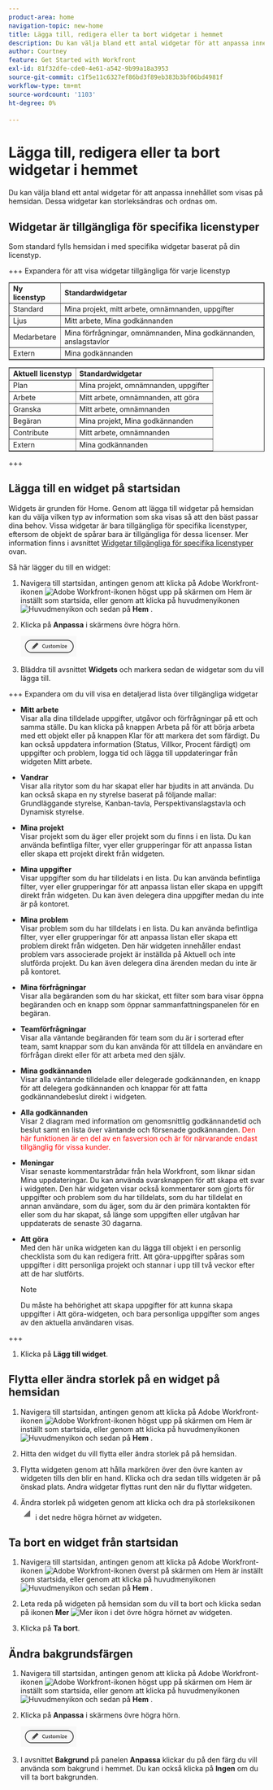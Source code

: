 ```yaml
---
product-area: home
navigation-topic: new-home
title: Lägga till, redigera eller ta bort widgetar i hemmet
description: Du kan välja bland ett antal widgetar för att anpassa innehållet som visas på hemsidan. Dessa widgetar kan storleksändras och ordnas om.
author: Courtney
feature: Get Started with Workfront
exl-id: 81f32dfe-cde0-4e61-a542-9b99a18a3953
source-git-commit: c1f5e11c6327ef86bd3f89eb383b3bf06bd4981f
workflow-type: tm+mt
source-wordcount: '1103'
ht-degree: 0%

---
```



# Lägga till, redigera eller ta bort widgetar i hemmet

<!-- Audited: 4/2025 -->

Du kan välja bland ett antal widgetar för att anpassa innehållet som visas på hemsidan. Dessa widgetar kan storleksändras och ordnas om.

## Widgetar är tillgängliga för specifika licenstyper

Som standard fylls hemsidan i med specifika widgetar baserat på din licenstyp.

+++ Expandera för att visa widgetar tillgängliga för varje licenstyp

<table border="1" class="inlineTable">
    <tr>
        <td><b>Ny licenstyp</b></td>
        <td><b>Standardwidgetar</b></td>
    </tr>
    <tr>
        <td>Standard</td>
        <td>Mina projekt, mitt arbete, omnämnanden, uppgifter</td>
    </tr>
    <tr>
        <td>Ljus</td>
        <td>Mitt arbete, Mina godkännanden</td>
    </tr>
    <tr>
        <td>Medarbetare</td>
        <td>Mina förfrågningar, omnämnanden, Mina godkännanden, anslagstavlor</td>
    </tr>
    <tr>
        <td>Extern</td>
        <td>Mina godkännanden</td>
    </tr>
</table>

<table border="1" class="inlineTable">
    <tr>
        <td><b>Aktuell licenstyp</b></td>
        <td><b>Standardwidgetar</b></td>
    </tr>
    <tr>
        <td>Plan</td>
        <td>Mina projekt, omnämnanden, uppgifter</td>
    </tr>
    <tr>
        <td>Arbete</td>
        <td>Mitt arbete, omnämnanden, att göra</td>
    </tr>
    <tr>
        <td>Granska</td>
        <td>Mitt arbete, omnämnanden</td>
    </tr>
    <tr>
        <td>Begäran</td>
        <td>Mina projekt, Mina godkännanden</td>
    </tr>
    <tr>
        <td>Contribute</td>
        <td>Mitt arbete, omnämnanden</td>
    </tr>
    <tr>
        <td>Extern</td>
        <td>Mina godkännanden</td>
    </tr>
</table>

+++

## Lägga till en widget på startsidan

Widgets är grunden för Home. Genom att lägga till widgetar på hemsidan kan du välja vilken typ av information som ska visas så att den bäst passar dina behov. Vissa widgetar är bara tillgängliga för specifika licenstyper, eftersom de objekt de spårar bara är tillgängliga för dessa licenser. Mer information finns i avsnittet [Widgetar tillgängliga för specifika licenstyper](#widgets-available-for-specific-license-types) ovan.

Så här lägger du till en widget:

1. Navigera till startsidan, antingen genom att klicka på Adobe Workfront-ikonen ![Adobe Workfront-ikonen](assets/home-icon-30x29.png) högst upp på skärmen om Hem är inställt som startsida, eller genom att klicka på huvudmenyikonen ![Huvudmenyikon](assets/main-menu-icon.png) och sedan på **Hem** .

1. Klicka på **Anpassa** i skärmens övre högra hörn.

   ![Knappen Anpassa](assets/customize-button.png)
1. Bläddra till avsnittet **Widgets** och markera sedan de widgetar som du vill lägga till.

+++ Expandera om du vill visa en detaljerad lista över tillgängliga widgetar

   * **Mitt arbete**\
       Visar alla dina tilldelade uppgifter, utgåvor och förfrågningar på ett och samma ställe. Du kan klicka på knappen Arbeta på för att börja arbeta med ett objekt eller på knappen Klar för att markera det som färdigt. Du kan också uppdatera information (Status, Villkor, Procent färdigt) om uppgifter och problem, logga tid och lägga till uppdateringar från widgeten Mitt arbete.

   * **Vandrar**\
       Visar alla ritytor som du har skapat eller har bjudits in att använda. Du kan också skapa en ny styrelse baserat på följande mallar: Grundläggande styrelse, Kanban-tavla, Perspektivanslagstavla och Dynamisk styrelse.

   * **Mina projekt**\
       Visar projekt som du äger eller projekt som du finns i en lista. Du kan använda befintliga filter, vyer eller grupperingar för att anpassa listan eller skapa ett projekt direkt från widgeten.

   * **Mina uppgifter**\
       Visar uppgifter som du har tilldelats i en lista. Du kan använda befintliga filter, vyer eller grupperingar för att anpassa listan eller skapa en uppgift direkt från widgeten. Du kan även delegera dina uppgifter medan du inte är på kontoret.

   * **Mina problem**\
       Visar problem som du har tilldelats i en lista. Du kan använda befintliga filter, vyer eller grupperingar för att anpassa listan eller skapa ett problem direkt från widgeten. Den här widgeten innehåller endast problem vars associerade projekt är inställda på Aktuell och inte slutförda projekt. Du kan även delegera dina ärenden medan du inte är på kontoret.

   * **Mina förfrågningar**\
       Visar alla begäranden som du har skickat, ett filter som bara visar öppna begäranden och en knapp som öppnar sammanfattningspanelen för en begäran.

   * **Teamförfrågningar**\
       Visar alla väntande begäranden för team som du är i sorterad efter team, samt knappar som du kan använda för att tilldela en användare en förfrågan direkt eller för att arbeta med den själv.

   * **Mina godkännanden**\
       Visar alla väntande tilldelade eller delegerade godkännanden, en knapp för att delegera godkännanden och knappar för att fatta godkännandebeslut direkt i widgeten.

   * **Alla godkännanden**\
           Visar 2 diagram med information om genomsnittlig godkännandetid och beslut samt en lista över väntande och försenade godkännanden. <span style="color: #ff0000;">Den här funktionen är en del av en fasversion och är för närvarande endast tillgänglig för vissa kunder.</span>

   * **Meningar**\
       Visar senaste kommentarstrådar från hela Workfront, som liknar sidan Mina uppdateringar. Du kan använda svarsknappen för att skapa ett svar i widgeten. Den här widgeten visar också kommentarer som gjorts för uppgifter och problem som du har tilldelats, som du har tilldelat en annan användare, som du äger, som du är den primära kontakten för eller som du har skapat, så länge som uppgiften eller utgåvan har uppdaterats de senaste 30 dagarna.

   * **Att göra**\
       Med den här unika widgeten kan du lägga till objekt i en personlig checklista som du kan redigera fritt. Att göra-uppgifter spåras som uppgifter i ditt personliga projekt och stannar i upp till två veckor efter att de har slutförts.

     >[!NOTE]
     >
     >Du måste ha behörighet att skapa uppgifter för att kunna skapa uppgifter i Att göra-widgeten, och bara personliga uppgifter som anges av den aktuella användaren visas.

+++

1. Klicka på **Lägg till widget**.


## Flytta eller ändra storlek på en widget på hemsidan

1. Navigera till startsidan, antingen genom att klicka på Adobe Workfront-ikonen ![Adobe Workfront-ikonen](assets/home-icon-30x29.png) högst upp på skärmen om Hem är inställt som startsida, eller genom att klicka på huvudmenyikonen ![Huvudmenyikon](assets/main-menu-icon.png) och sedan på **Hem** .

1. Hitta den widget du vill flytta eller ändra storlek på på hemsidan.

1. Flytta widgeten genom att hålla markören över den övre kanten av widgeten tills den blir en hand. Klicka och dra sedan tills widgeten är på önskad plats. Andra widgetar flyttas runt den när du flyttar widgeten.

1. Ändra storlek på widgeten genom att klicka och dra på storleksikonen ![Ändra storlek ](assets/resize-icon.png) i det nedre högra hörnet av widgeten.

## Ta bort en widget från startsidan

1. Navigera till startsidan, antingen genom att klicka på Adobe Workfront-ikonen ![Adobe Workfront-ikonen](assets/home-icon-30x29.png) överst på skärmen om Hem är inställt som startsida, eller genom att klicka på huvudmenyikonen ![Huvudmenyikon](assets/main-menu-icon.png) och sedan på **Hem** .

1. Leta reda på widgeten på hemsidan som du vill ta bort och klicka sedan på ikonen **Mer** ![Mer ikon](assets/more-icon.png) i det övre högra hörnet av widgeten.

1. Klicka på **Ta bort**.


## Ändra bakgrundsfärgen

1. Navigera till startsidan, antingen genom att klicka på Adobe Workfront-ikonen ![Adobe Workfront-ikonen](assets/home-icon-30x29.png) högst upp på skärmen om Hem är inställt som startsida, eller genom att klicka på huvudmenyikonen ![Huvudmenyikon](assets/main-menu-icon.png) och sedan på **Hem** .

1. Klicka på **Anpassa** i skärmens övre högra hörn.

   ![Knappen Anpassa](assets/customize-button.png)

1. I avsnittet **Bakgrund** på panelen **Anpassa** klickar du på den färg du vill använda som bakgrund i hemmet. Du kan också klicka på **Ingen** om du vill ta bort bakgrunden.
